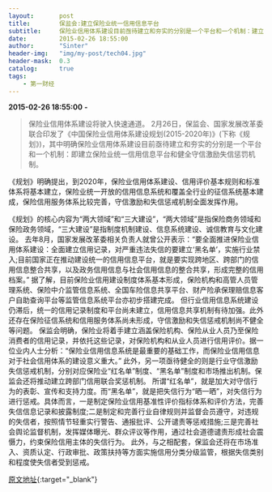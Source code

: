 ```yaml
---
layout:       post
title:        保监会:建立保险业统一信用信息平台
subtitle:     保险业信用体系建设目前亟待建立和夯实的分别是一个平台和一个机制：建立保险业统一信用信息平台和健全守信激励失信惩罚机制。
date:         2015-02-26 18:55:00
author:       "Sinter"
header-img:   "img/my-post/tech04.jpg"
header-mask:  0.3
catalog:      true
tags:
    - 第一财经
---
```


**2015-02-26 18:55:00**  **-**

> 保险业信用体系建设将驶入快速通道。
2月26日，保监会、国家发展改革委联合印发了《中国保险业信用体系建设规划(2015-2020年)》(下称《规划》)，其中明确保险业信用体系建设目前亟待建立和夯实的分别是一个平台和一个机制：即建立保险业统一信用信息平台和健全守信激励失信惩罚机制。

《规划》明确提出，到2020年，保险业信用体系建设、信用评价基本规则和标准体系将基本建立，保险业统一开放的信用信息系统和覆盖全行业的征信系统基本建成，保险信用服务体系比较完善，守信激励和失信惩戒机制全面发挥作用。

《规划》的核心内容为“两大领域”和“三大建设”，“两大领域”是指保险商务领域和保险政务领域，“三大建设”是指制度机制建设、信息系统建设、诚信教育与文化建设。
去年8月，国家发展改革委相关负责人就曾公开表示：“要全面推进保险业信用体系建设：全面建立信用记录，对严重违法失信的要建立‘黑名单’，实施行业禁入;目前国家正在推动建设统一的信用信息平台，就是要实现跨地区、跨部门的信用信息整合共享，以及政务信用信息与社会信用信息的整合共享，形成完整的信用档案。”
据了解，目前保险业信用建设制度体系基本形成，保险机构和高管人员管理系统、保险中介监管信息系统、全国车险信息共享平台、财产险承保理赔信息客户自助查询平台等监管信息系统平台亦初步搭建完成。
但行业信用信息系统建设仍滞后，统一的信用记录制度和平台尚未建立，信用信息共享机制有待加强。此外还存在保险征信系统和信用服务体系尚未形成，守信激励和失信惩戒机制尚不健全等问题。
保监会明确，保险业将着手建立涵盖保险机构、保险从业人员乃至保险消费者的信用记录，并依托这些记录，对保险机构和从业人员进行信用评价。据一位业内人士分析：“保险业信用信息系统是最重要的基础工作，而保险业信用信息对于社会信用体系的建设意义重大。”
此外，另一项亟待健全的则是行业守信激励失信惩戒机制，分别对应保险业“红名单”制度、“黑名单”制度和市场推出机制。保监会还将推动建立跨部门信用联合奖惩机制。
所谓“红名单”，就是加大对守信行为的表彰、宣传和支持力度。而“黑名单”，就是把失信行为“晒一晒”，对失信行为进行惩戒。具体而言，一是制定保险业信用基准性评价指标体系和评价方法，完善失信信息记录和披露制度;二是制定和完善行业自律规则并监督会员遵守，对违规的失信者，按照情节轻重实行警告、通报批评、公开谴责等惩戒措施;三是完善社会舆论监督机制，发挥媒体曝光、群众评议等作用，通过社会道德谴责形成社会震慑力，约束保险信用主体的失信行为。
此外，与之相配套，保监会还将在市场准入、资质认定、行政审批、政策扶持等方面实施信用分类分级监管，根据失信类别和程度使失信者受到惩戒。


[原文地址](http://www.yicai.com/news/4578168.html){:target="_blank"}


